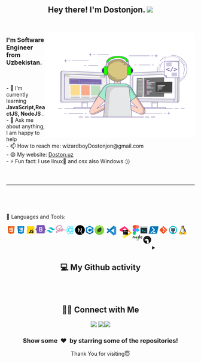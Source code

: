 <p>
  <h2 align="center"> Hey there! I'm Dostonjon. <img src="https://github.com/souvikguria98/souvikguria98/blob/master/Hi.gif" width="30"></h2>
</p>
<br>
<p>
  <img align="right" alt="GIF" src="https://raw.githubusercontent.com/devSouvik/devSouvik/master/gif3.gif" width="400" height="280"/>
</p>

<h3> I'm Software Engineer from Uzbekistan. </h3>
<br>
<br>
- 🔋  I’m currently learning <b>JavaScript,ReactJS, NodeJS</b> .<br>
- 💬 Ask me about anything, I am happy to help<br>
- 📫 How to reach me: wizardboyDostonjon@gmail.com<br>
- 😄 My website: <a href="https://dostonportfolio.vercel.app/">Doston.uz</a><br>
- ⚡️ Fun fact: I use linux🐧 and osx also Windows :))
<br>
<br>
<br>
<hr>
<br>

</p>

<br>

</p>

 🔨 Languages and Tools:


<img align="left" alt="HTML" width="26px" src="./img/html.svg" />
<img align="left" alt="CSS" width="26px" src="./img/css.svg" />
<img align="left" alt="JavaScript" width="26px" src="./img/javascript.svg" />
<img align="left" alt="Bootstrap" width="28px" src="./img/bootstrap.svg" />
<img align="left" alt="TailwindCSS" width="26px" src="./img/tailwind.png" />
<img align="left" alt="Sass" width="26px" src="./img/sass.svg" />
<img align="left" alt="ReactJS" width="26px" src="./img/react.svg" />
<img align="left" alt="ReactJS" width="26px" src="./img/nextjs.png" />
<img align="left" alt="C++" width="26px" src="./img/c++.svg" />
<img align="left" alt="MongoDB" width="26px" src="./img/mongodb1.png" />
<img align="left" alt="Visual Studio Code" width="38px" src="./img/visual-studio-code.png" />
<img align="left" alt="JetBrains" width="38px" src="./img/jb_beam.png" />
<img align="left" alt="Figma" width="17px" src="./img/figma_vector.png" />
<img align="left" alt="Terminal Console" width="26px" src="./img/console.svg" />
<img align="left" alt="Powershell" width="26px" src="./img/powershell.svg" />
<img align="left" alt="Git" width="26px" src="./img/git.svg" />
<img align="left" alt="GitHub" width="26px" src="./img/github.svg" />
<img align="left" alt="Linux" width="26px" src="./img/linux.png" />
<img align="left" alt="Linux" width="26px" src="./img/nodejs-new-pantone-black.svg" />
<img align="left" alt="Linux" width="26px" src="./img/deno.png" />


<br>
<br>
<br>
<b> <details> <summary><h2 align="center">💻 My Github activity </h2></b></summary>
<p>
  
 <div align="center">
   <a href="https://app.daily.dev/Dostonlv"><img src="https://api.daily.dev/devcards/44c30c824f1142188bf536c1828ee607.png?r=4ns" width="400" alt="Doston's Dev Card"/></a>
<img src="https://github-readme-stats.vercel.app/api?username=Dostonlv&show_icons=true&theme=radical&title_color=C0C0C0&text_color=fff&icon_color=#C0C0C0" width="500px" align="center">
   
   </div>
  
</p>
<br>
<br>
<div align="center">
<img src="https://github-readme-stats.vercel.app/api/top-langs/?username=Dostonlv&layout=radical&title_color=C0C0C0&icon_color=C0C0C0&text_color=C0C0C0&bg_color=000000" width="500px" align="center">
  </div>
  </details>
<br>
<br>
<b><h2 align="center"> 🤝🏻 Connect with Me </h2></b>
 <div align="center">
<a href="https://instagram.com/Doston.lv" target="_blank" rel="noopener noreferrer"><img src="https://img.icons8.com/plasticine/100/000000/instagram-new.png" width="50" /></a>  <a href="mailto:wizardboyDostonjon@gmail.com" target="_blank" rel="noopener noreferrer"><img src="https://img.icons8.com/plasticine/100/000000/gmail.png"  width="50" /></a><a href="https://t.me/software_engeneer" target="_blank" rel="noopener noreferrer"><img src="https://img.icons8.com/color/50/000000/telegram-app--v4.png" width="50"/></a>
  </div>
</p>

<div align="center">
<h3 align="center">Show some &nbsp;❤️&nbsp; by starring some of the repositories!</h3>
Thank You for visiting😇
</div>
